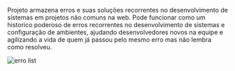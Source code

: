 Projeto armazena erros e suas soluções recorrentes no desenvolvimento de sistemas em projetos não comuns na web.
Pode funcionar como um historico poderoso de erros recorrentes no desenvolvimento de sistemas e configuração de ambientes, ajudando desenvolvedores novos na equipe e agilizando a vida de quem já passou pelo mesmo erro mas não lembra como resolveu.

![erro list](https://github.com/lucas-caminha/error-frontend/assets/38120031/3e978e5e-2d2e-4bc2-bdfe-abd24ba75024)
